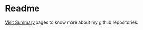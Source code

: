 # Readme

[Visit Summary](http://srbala.github.com "Bala's github.com projects") pages to know more about my github repositories.
